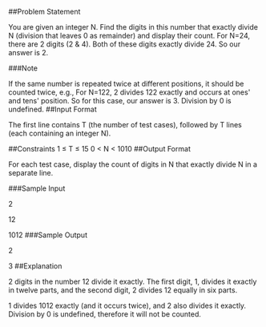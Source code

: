 ##Problem Statement

You are given an integer N. Find the digits in this number that exactly divide N (division that leaves 0 as remainder) and display their count. For N=24, there are 2 digits (2 & 4). Both of these digits exactly divide 24. So our answer is 2.

###Note

If the same number is repeated twice at different positions, it should be counted twice, e.g., For N=122, 2 divides 122 exactly and occurs at ones' and tens' position. So for this case, our answer is 3.
Division by 0 is undefined.
##Input Format

The first line contains T (the number of test cases), followed by T lines (each containing an integer N).

##Constraints
1 ≤ T ≤ 15
0 < N < 1010
##Output Format

For each test case, display the count of digits in N that exactly divide N in a separate line.

###Sample Input

2

12

1012
###Sample Output

2

3
##Explanation

2 digits in the number 12 divide it exactly. The first digit, 1, divides it exactly in twelve parts, and the second digit, 2 divides 12 equally in six parts.

1 divides 1012 exactly (and it occurs twice), and 2 also divides it exactly. Division by 0 is undefined, therefore it will not be counted.

